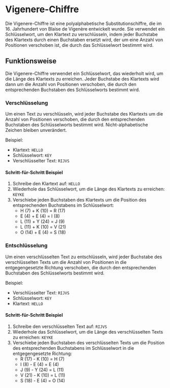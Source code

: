 # Vigenere-Chiffre

Die Vigenere-Chiffre ist eine polyalphabetische Substitutionschiffre, die im 16. Jahrhundert von Blaise de Vigenère entwickelt wurde. Sie verwendet ein Schlüsselwort, um den Klartext zu verschlüsseln, indem jeder Buchstabe des Klartexts durch einen Buchstaben ersetzt wird, der um eine Anzahl von Positionen verschoben ist, die durch das Schlüsselwort bestimmt wird.

## Funktionsweise

Die Vigenere-Chiffre verwendet ein Schlüsselwort, das wiederholt wird, um die Länge des Klartexts zu erreichen. Jeder Buchstabe des Klartexts wird dann um die Anzahl von Positionen verschoben, die durch den entsprechenden Buchstaben des Schlüsselworts bestimmt wird.

### Verschlüsselung

Um einen Text zu verschlüsseln, wird jeder Buchstabe des Klartexts um die Anzahl von Positionen verschoben, die durch den entsprechenden Buchstaben des Schlüsselworts bestimmt wird. Nicht-alphabetische Zeichen bleiben unverändert.

Beispiel:
- Klartext: `HELLO`
- Schlüsselwort: `KEY`
- Verschlüsselter Text: `RIJVS`

#### Schritt-für-Schritt Beispiel

1. Schreibe den Klartext auf: `HELLO`
2. Wiederhole das Schlüsselwort, um die Länge des Klartexts zu erreichen: `KEYKE`
3. Verschiebe jeden Buchstaben des Klartexts um die Position des entsprechenden Buchstabens im Schlüsselwort:
   - H (7) + K (10) = R (17)
   - E (4) + E (4) = I (8)
   - L (11) + Y (24) = J (9)
   - L (11) + K (10) = V (21)
   - O (14) + E (4) = S (18)

### Entschlüsselung

Um einen verschlüsselten Text zu entschlüsseln, wird jeder Buchstabe des verschlüsselten Texts um die Anzahl von Positionen in die entgegengesetzte Richtung verschoben, die durch den entsprechenden Buchstaben des Schlüsselworts bestimmt wird.

Beispiel:
- Verschlüsselter Text: `RIJVS`
- Schlüsselwort: `KEY`
- Klartext: `HELLO`

#### Schritt-für-Schritt Beispiel

1. Schreibe den verschlüsselten Text auf: `RIJVS`
2. Wiederhole das Schlüsselwort, um die Länge des verschlüsselten Texts zu erreichen: `KEYKE`
3. Verschiebe jeden Buchstaben des verschlüsselten Texts um die Position des entsprechenden Buchstabens im Schlüsselwort in die entgegengesetzte Richtung:
   - R (17) - K (10) = H (7)
   - I (8) - E (4) = E (4)
   - J (9) - Y (24) = L (11)
   - V (21) - K (10) = L (11)
   - S (18) - E (4) = O (14)